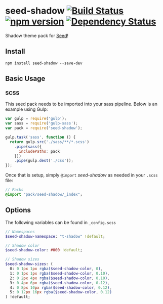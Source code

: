 # seed-shadow [![Build Status](https://travis-ci.org/helpscout/seed-shadow.svg?branch=master)](https://travis-ci.org/helpscout/seed-shadow) [![npm version](https://badge.fury.io/js/seed-shadow.svg)](https://badge.fury.io/js/seed-shadow) [![Dependency Status](https://david-dm.org/helpscout/seed-shadow.svg)](https://david-dm.org/helpscout/seed-shadow)

Shadow theme pack for [Seed](https://github.com/helpscout/seed)!

## Install
```
npm install seed-shadow --save-dev
```


## Basic Usage

### SCSS
This seed pack needs to be imported into your sass pipeline. Below is an example using Gulp:


```javascript
var gulp = require('gulp');
var sass = require('gulp-sass');
var pack = require('seed-shadow');

gulp.task('sass', function () {
  return gulp.src('./sass/**/*.scss')
    .pipe(sass({
      includePaths: pack
    }))
    .pipe(gulp.dest('./css'));
});
```

Once that is setup, simply `@import` *seed-shadow* as needed in your `.scss` file:

```sass
// Packs
@import "pack/seed-shadow/_index";
```

## Options

The following variables can be found in `_config.scss`

```sass
// Namespaces
$seed-shadow-namespace: "t-shadow" !default;

// Shadow color
$seed-shadow-color: #000 !default;

// Shadow sizes
$seed-shadow-sizes: (
  0: 0 1px 1px rgba($seed-shadow-color, 0),
  1: 0 1px 1px rgba($seed-shadow-color, 0.10),
  2: 0 2px 4px rgba($seed-shadow-color, 0.10),
  3: 0 4px 6px rgba($seed-shadow-color, 0.12),
  4: 0 8px 10px rgba($seed-shadow-color, 0.12),
  5: 0 12px 16px rgba($seed-shadow-color, 0.12)
) !default;
```
